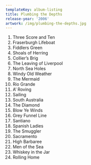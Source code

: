 ```yaml
---
templateKey: album-listing
title: Plumbing the Depths
release-year: '2006'
artwork: /img/plumbing-the-depths.jpg
---
```

1. Three Score and Ten
2. Fraserburgh Lifeboat
3. Fiddlers Green
4. Shoals of Herring
5. Collier’s Brig
6. The Leaving of Liverpool
7. North Sea Holes
8. Windy Old Weather
9. The Mermaid
10. Rio Grande
11. A’ Roving
12. Sailing
13. South Australia
14. The Diamond
15. Blow Ye Winds
16. Grey Funnel Line
17. Santiano
18. Spanish Ladies
19. The Smuggler
20. Sacramento
21. High Barbaree
22. Men of the Sea
23. Whiskey in the Jar
24. Rolling Home
